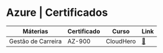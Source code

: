 # Azure | Certificados

<center>

| Máterias | Certificado | Curso |Link |
| --- | --- | --- | --- |
| Gestão de Carreira | AZ-900 | CloudHero |[🧾](./Az900/ReviewCloudHero.md) |
</center>

